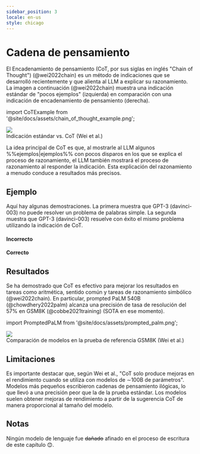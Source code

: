 ```yaml
---
sidebar_position: 3
locale: en-us
style: chicago
---
```


#   Cadena de pensamiento

El Encadenamiento de pensamiento (CoT, por sus siglas en inglés "Chain of Thought") (@wei2022chain) es un método de indicaciones que se desarrolló recientemente y que alienta al LLM a explicar su razonamiento. La imagen a continuación (@wei2022chain) muestra una indicación estándar de "pocos ejemplos" (izquierda) en comparación con una indicación de encadenamiento de pensamiento (derecha).

import CoTExample from '@site/docs/assets/chain_of_thought_example.png';

<div style={{textAlign: 'center'}}>
  <img src={CoTExample} style={{width: "750px"}} />
</div>

<div style={{textAlign: 'center'}}>
Indicación estándar vs. CoT (Wei et al.)
</div>


La idea principal de CoT es que, al mostrarle al LLM algunos %%ejemplos|ejemplos%% con pocos disparos en los que se explica el proceso de razonamiento, el LLM también mostrará el proceso de razonamiento al responder la indicación. Esta explicación del razonamiento a menudo conduce a resultados más precisos.

## Ejemplo

Aquí hay algunas demostraciones. La primera muestra que GPT-3 (davinci-003) no puede resolver un problema de palabras simple. La segunda muestra que GPT-3 (davinci-003) resuelve con éxito el mismo problema utilizando la indicación de CoT.

#### Incorrecto

<div trydyno-embed="" openai-model="text-davinci-003" initial-prompt="¿Cuál es la forma más rápida de llegar al trabajo?\nOpción 1: Tomar un autobús de 1000 minutos, luego un tren de media hora y finalmente un paseo en bicicleta de 10 minutos.\nOpción 2: Tomar un autobús de 800 minutos, luego un tren de una hora y finalmente un paseo en bicicleta de 30 minutos." initial-response="La opción 1 es una forma más rápida de llegar al trabajo." max-tokens="256" box-rows="7" model-temp="0" top-p="0"></div>

#### Correcto

<div trydyno-embed="" openai-model="text-davinci-003" initial-prompt="¿Cuál es la forma más rápida de llegar a casa?\nOption 1: Tomar un autobús de 10 minutos, luego un autobús de 40 minutos y finalmente un tren de 10 minutos.\nOption 2: Tomar un tren de 90 minutos, luego un paseo en bicicleta de 45 minutos y finalmente un autobús de 10 minutos.\nOption 1: tomará 10+40+10=60 minutos.\nOption 2: tomará 90+45+10=145 minutos.\nSince Dado que la opción 1 tarda 60 minutos y la opción 2 tarda 145 minutos, la opción 1 es más rápida.\n\n¿Cuál es la forma más rápida de llegar al trabajo? \nOption 1: Tomar un autobús de 1000 minutos, luego un tren de media hora y finalmente un paseo en bicicleta de 10 minutos. \nOption 2: Tomar un autobús de 800 minutos, luego un tren de una hora y finalmente un paseo en bicicleta de 30 minutos." initial-response="La opción 1 tomará 1000+30+10=1040 minutos.
La opción 2 tomará 800+60+30=890 minutos.
Dado que la opción 2 tarda 890 minutos y la opción 1 tarda 1040 minutos, la opción 2 es más rápida." max-tokens="256" box-rows="18" model-temp="0" top-p="0"></div>

## Resultados

Se ha demostrado que CoT es efectivo para mejorar los resultados en tareas como 
aritmética, sentido común y tareas de razonamiento simbólico (@wei2022chain). 
En particular, prompted PaLM 540B (@chowdhery2022palm) alcanza una precisión de 
tasa de resolución del 57% en GSM8K (@cobbe2021training) (SOTA en ese momento).

import PromptedPaLM from '@site/docs/assets/prompted_palm.png';

<div style={{textAlign: 'center'}}>
  <img src={PromptedPaLM} style={{width: "300px"}} />
</div>

<div style={{textAlign: 'center'}}>
Comparación de modelos en la prueba de referencia GSM8K (Wei et al.)
</div>

## Limitaciones

Es importante destacar que, según Wei et al., "CoT solo produce mejoras en el rendimiento cuando se utiliza con modelos de ∼100B de parámetros". Modelos más pequeños escribieron cadenas de pensamiento ilógicas, lo que llevó a una precisión peor que la de la prueba estándar. Los modelos suelen obtener mejoras de rendimiento a partir de la sugerencia CoT de manera proporcional al tamaño del modelo.

## Notas

Ningún modelo de lenguaje fue ~~dañado~~ afinado en el proceso de escritura de este capítulo 😊.